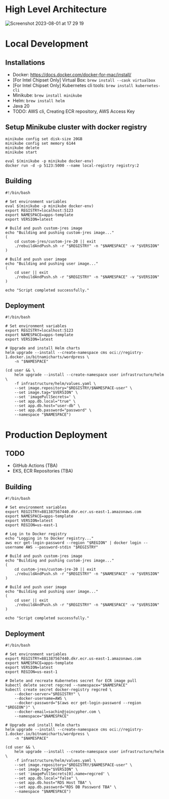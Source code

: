 
# High Level Architecture

![Screenshot 2023-08-01 at 17 29 19](https://github.com/template-apps/.github/assets/12097639/98e531f1-f14a-4583-87a2-fdeb755fc1f1)

# Local Development

## Installations
* Docker: https://docs.docker.com/docker-for-mac/install/
* [For Intel Chipset Only] Virtual Box: `brew install --cask virtualbox`
* [For Intel Chipset Only] Kubernetes cli tools: `brew install kubernetes-cli`
* Minikube: `brew install minikube`
* Helm: `brew install helm`
* Java 20
* TODO: AWS cli, Creating ECR repository, AWS Access Key

## Setup Minikube cluster with docker registry
```
minikube config set disk-size 20GB
minikube config set memory 6144
minikube delete
minikube start

eval $(minikube -p minikube docker-env)
docker run -d -p 5123:5000 --name local-registry registry:2
```

## Building
```
#!/bin/bash

# Set environment variables
eval $(minikube -p minikube docker-env)
export REGISTRY=localhost:5123
export NAMESPACE=apps-template
export VERSION=latest

# Build and push custom-jres image
echo "Building and pushing custom-jres image..."
(
    cd custom-jres/custom-jre-20 || exit
    ./rebuildAndPush.sh -r "$REGISTRY" -n "$NAMESPACE" -v "$VERSION"
)

# Build and push user image
echo "Building and pushing user image..."
(
    cd user || exit
    ./rebuildAndPush.sh -r "$REGISTRY" -n "$NAMESPACE" -v "$VERSION"
)

echo "Script completed successfully."
```

## Deployment
```
#!/bin/bash

# Set environment variables
export REGISTRY=localhost:5123
export NAMESPACE=apps-template
export VERSION=latest

# Upgrade and install Helm charts
helm upgrade --install --create-namespace cms oci://registry-1.docker.io/bitnamicharts/wordpress \
    -n "$NAMESPACE"

(cd user && \
    helm upgrade --install --create-namespace user infrastructure/helm \
    -f infrastructure/helm/values.yaml \
    --set image.repository="$REGISTRY/$NAMESPACE-user" \
    --set image.tag="$VERSION" \
    --set 'imagePullSecrets=' \
    --set app.db.local="true" \
    --set app.db.host="user-db" \
    --set app.db.password="password" \
    --namespace "$NAMESPACE")
```

# Production Deployment
## TODO
* GitHub Actions (TBA)
* EKS, ECR Repositories (TBA)

## Building
```
#!/bin/bash

# Set environment variables
export REGISTRY=881387567440.dkr.ecr.us-east-1.amazonaws.com
export NAMESPACE=apps-template
export VERSION=latest
export REGION=us-east-1

# Log in to Docker registry
echo "Logging in to Docker registry..."
aws ecr get-login-password --region "$REGION" | docker login --username AWS --password-stdin "$REGISTRY"

# Build and push custom-jres image
echo "Building and pushing custom-jres image..."
(
    cd custom-jres/custom-jre-20 || exit
    ./rebuildAndPush.sh -r "$REGISTRY" -n "$NAMESPACE" -v "$VERSION"
)

# Build and push user image
echo "Building and pushing user image..."
(
    cd user || exit
    ./rebuildAndPush.sh -r "$REGISTRY" -n "$NAMESPACE" -v "$VERSION"
)

echo "Script completed successfully."
```

## Deployment
```
#!/bin/bash

# Set environment variables
export REGISTRY=881387567440.dkr.ecr.us-east-1.amazonaws.com
export NAMESPACE=apps-template
export VERSION=latest
export REGION=us-east-1

# Delete and recreate Kubernetes secret for ECR image pull
kubectl delete secret regcred --namespace="$NAMESPACE"
kubectl create secret docker-registry regcred \
    --docker-server="$REGISTRY" \
    --docker-username=AWS \
    --docker-password="$(aws ecr get-login-password --region "$REGION")" \
    --docker-email=sachin@joincypher.com \
    --namespace="$NAMESPACE"

# Upgrade and install Helm charts
helm upgrade --install --create-namespace cms oci://registry-1.docker.io/bitnamicharts/wordpress \
    -n "$NAMESPACE"

(cd user && \
    helm upgrade --install --create-namespace user infrastructure/helm \
    -f infrastructure/helm/values.yaml \
    --set image.repository="$REGISTRY/$NAMESPACE-user" \
    --set image.tag="$VERSION" \
    --set 'imagePullSecrets[0].name=regcred' \
    --set app.db.local="false" \
    --set app.db.host="RDS Host TBA" \
    --set app.db.password="RDS DB Password TBA" \
    --namespace "$NAMESPACE")
```
